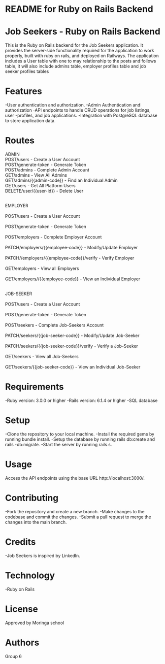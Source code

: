 # README for Ruby on Rails Backend

# Job Seekers - Ruby on Rails Backend

This is the Ruby on Rails backend for the Job Seekers application. It provides the server-side functionality required for the application to work properly, built with ruby on rails,  and deployed on Railways. The application includes a User table with one to may relationship to the posts and follows table, it will also include admins table, employer profiles table and job seeker profiles tables

# Features

-User authentication and authorization.
-Admin Authentication and authorization
-API endpoints to handle CRUD operations for job listings, user -profiles, and job applications.
-Integration with PostgreSQL database to store application data.

# Routes

ADMIN<br>
POST/users - Create a User Account<br>
POST/generate-token - Generate Token<br>
POST/admins - Complete Admin Account<br>
GET/admins - View All Admins<br>
GET/admins/{{admin-code}} - Find an Individual Admin<br>
GET/users - Get All Platform Users<br>
DELETE/user/{{user-id}} - Delete User<br>

<br>EMPLOYER<br>
<br>POST/users - Create a User Account<br>
<br>POST/generate-token - Generate Token<br>
<br>POST/employers - Complete Employer Account<br>
<br>PATCH/employers/{{employee-code}} - Modify/Update Employer<br>
<br>PATCH//employers/{{employee-code}}/verify - Verify Employer<br>
<br>GET/employers - View all Employers<br>
<br>GET/employers//{{employee-code}} - View an Individual Employer<br>

<br>JOB-SEEKER<br>
<br>POST/users - Create a User Account<br>
<br>POST/generate-token - Generate Token<br>
<br>POST/seekers - Complete Job-Seekers Account<br>
<br>PATCH/seekers/{{job-seeker-code}} - Modify/Update Job-Seeker<br>
<br>PATCH/seekers/{{job-seeker-code}}/verify - Verify a Job-Seeker<br>
<br>GET/seekers - View all Job-Seekers<br>
<br>GET/seekers/{{job-seeker-code}} - View an Individual Job-Seeker<br>

# Requirements

-Ruby version: 3.0.0 or higher
-Rails version: 6.1.4 or higher
-SQL database

# Setup

-Clone the repository to your local machine.
-Install the required gems by running bundle install.
-Setup the database by running rails db:create and rails -db:migrate.
-Start the server by running rails s.

# Usage

Access the API endpoints using the base URL http://localhost:3000/.

# Contributing

-Fork the repository and create a new branch.
-Make changes to the codebase and commit the changes.
-Submit a pull request to merge the changes into the main branch.     

# Credits

-Job Seekers is inspired by LinkedIn.

# Technology

-Ruby on Rails

# License

Approved by Moringa school

# Authors

Group 6